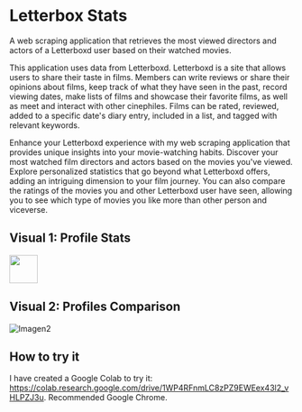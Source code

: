 # Letterbox Stats
A web scraping application that retrieves the most viewed directors and actors of a Letterboxd user based on their watched movies.

This application uses data from Letterboxd. Letterboxd is a site that allows users to share their taste in films.
Members can write reviews or share their opinions about films, keep track of what they have seen in the past, record viewing dates, make lists of films and showcase their favorite films, 
as well as meet and interact with other cinephiles. Films can be rated, reviewed, added to a specific date's diary entry, included in a list, and tagged with relevant keywords.

Enhance your Letterboxd experience with my web scraping application that provides unique insights into your movie-watching habits. 
Discover your most watched film directors and actors based on the movies you've viewed. Explore personalized statistics that go beyond what Letterboxd offers, adding an intriguing dimension to your film journey.
You can also compare the ratings of the movies you and other Letterboxd user have seen, allowing you to see which type of movies you like more than other person and viceverse.

## Visual 1: Profile Stats
<img width=50px src="https://github.com/javipzv/letterbox-stats/assets/90279135/d348ca20-3001-49b5-ad4b-7ba8fcfe7836"></img>

## Visual 2: Profiles Comparison
![Imagen2](https://github.com/javipzv/letterbox-stats/assets/90279135/f867de83-0a53-4bd4-a2c2-14eef70cae77)

## How to try it
I have created a Google Colab to try it: https://colab.research.google.com/drive/1WP4RFnmLC8zPZ9EWEex43l2_vHLPZJ3u. Recommended Google Chrome.
